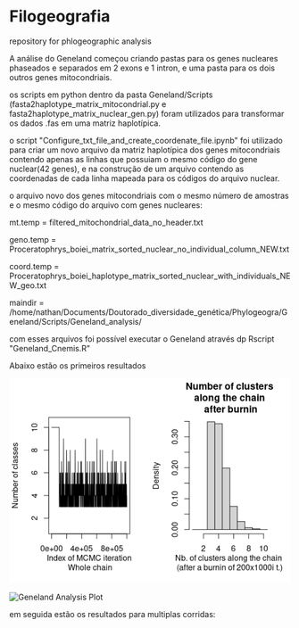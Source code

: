 # Filogeografia
 repository for phlogeographic analysis



A análise do Geneland começou criando pastas para os genes nucleares phaseados e separados em 2 exons e 1 intron, e uma pasta para os dois outros genes mitocondriais.

os scripts em python dentro da pasta Geneland/Scripts (fasta2haplotype_matrix_mitocondrial.py e fasta2haplotype_matrix_nuclear_gen.py)
foram utilizados para transformar os dados .fas em uma matriz haplotípica.

o script "Configure_txt_file_and_create_coordenate_file.ipynb" foi utilizado para criar um novo arquivo da matriz haplotípica dos genes mitocondriais contendo apenas as linhas que possuiam o mesmo código do gene nuclear(42 genes), e na construção de um arquivo contendo as coordenadas de cada linha mapeada para os códigos do arquivo nuclear.

o arquivo novo dos genes mitocondriais com o mesmo número de amostras e o mesmo código do arquivo com genes nucleares:

mt.temp = filtered_mitochondrial_data_no_header.txt

geno.temp = Proceratophrys_boiei_matrix_sorted_nuclear_no_individual_column_NEW.txt

coord.temp = Proceratophrys_boiei_haplotype_matrix_sorted_nuclear_with_individuals_NEW_geo.txt

maindir = /home/nathan/Documents/Doutorado_diversidade_genética/Phylogeogra/Geneland/Scripts/Geneland_analysis/

com esses arquivos foi possível executar o Geneland através dp Rscript "Geneland_Cnemis.R"

Abaixo estão os primeiros resultados 

![Geneland Analysis Plot](https://github.com/nathanufpb/Phylogeogra/blob/main/Geneland/Scripts/Geneland_analysis/noadmix/Rplot01.png)

![Geneland Analysis Plot](https://github.com/nathanufpb/Phylogeogra/Geneland/Scripts/Geneland_analysis/output_first.jpg)

em seguida estão os resultados para multiplas corridas:


